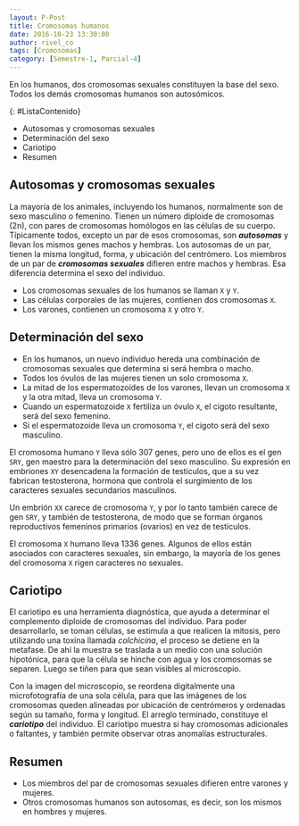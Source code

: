 ```yaml
---
layout: P-Post
title: Cromosomas humanos
date: 2016-10-23 13:30:00
author: rivel_co
tags: [Cromosomas]
category: [Semestre-1, Parcial-4]
---
```


En los humanos, dos cromosomas sexuales constituyen la base del sexo. Todos los demás cromosomas humanos son autosómicos.

{: #ListaContenido}
- Autosomas y cromosomas sexuales
- Determinación del sexo
- Cariotipo
- Resumen

## Autosomas y cromosomas sexuales

La mayoría de los animales, incluyendo los humanos, normalmente son de sexo masculino o femenino. Tienen un número diploide de cromosomas (2n), con pares de cromosomas homólogos en las células de su cuerpo. Típicamente todos, excepto un par de esos cromosomas, son ***autosomas*** y llevan los mismos genes machos y hembras. Los autosomas de un par, tienen la misma longitud, forma, y ubicación del centrómero. Los miembros de un par de ***cromosomas sexuales*** difieren entre machos y hembras. Esa diferencia determina el sexo del individuo.

- Los cromosomas sexuales de los humanos se llaman `X` y `Y`. 
- Las células corporales de las mujeres, contienen dos cromosomas `X`.
- Los varones, contienen un cromosoma `X` y otro `Y`.

## Determinación del sexo

- En los humanos, un nuevo individuo hereda una combinación de cromosomas sexuales que determina si será hembra o macho.
- Todos los óvulos de las mujeres tienen un solo cromosoma `X`.
- La mitad de los espermatozoides de los varones, llevan un cromosoma `X` y la otra mitad, lleva un cromosoma `Y`.
- Cuando un espermatozoide `X` fertiliza un óvulo `X`, el cigoto resultante, será del sexo femenino.
- Si el espermatozoide lleva un cromosoma `Y`, el cigoto será del sexo masculino.

El cromosoma humano `Y` lleva sólo 307 genes, pero uno de ellos es el gen `SRY`, gen maestro para la determinación del sexo masculino. Su expresión en embriones `XY` desencadena la formación de testículos, que a su vez fabrican testosterona, hormona que controla el surgimiento de los caracteres sexuales secundarios masculinos.

Un embrión `XX` carece de cromosoma `Y`, y por lo tanto también carece de gen `SRY`, y también de testosterona, de modo que se forman órganos reproductivos femeninos primarios (ovarios) en vez de testículos.

El cromosoma `X` humano lleva 1336 genes. Algunos de ellos están asociados con caracteres sexuales, sin embargo, la mayoría de los genes del cromosoma `X` rigen caracteres no sexuales.

## Cariotipo

El cariotipo es una herramienta diagnóstica, que ayuda a determinar el complemento diploide de cromosomas del individuo. Para poder desarrollarlo, se toman células, se estimula a que realicen la mitosis, pero utilizando una toxina llamada *colchicina*, el proceso se detiene en la metafase. De ahí la muestra se traslada a un medio con una solución hipotónica, para que la célula se hinche con agua y los cromosomas se separen. Luego se tiñen para que sean visibles al microscopio.

Con la imagen del microscopio, se reordena digitalmente una microfotografía de una sola célula, para que las imágenes de los cromosomas queden alineadas por ubicación de centrómeros y ordenadas según su tamaño, forma y longitud. El arreglo terminado, constituye el ***cariotipo*** del individuo. El cariotipo muestra si hay cromosomas adicionales o faltantes, y también permite observar otras anomalías estructurales.

## Resumen

- Los miembros del par de cromosomas sexuales difieren entre varones y mujeres.
- Otros cromosomas humanos son autosomas, es decir, son los mismos en hombres y mujeres.